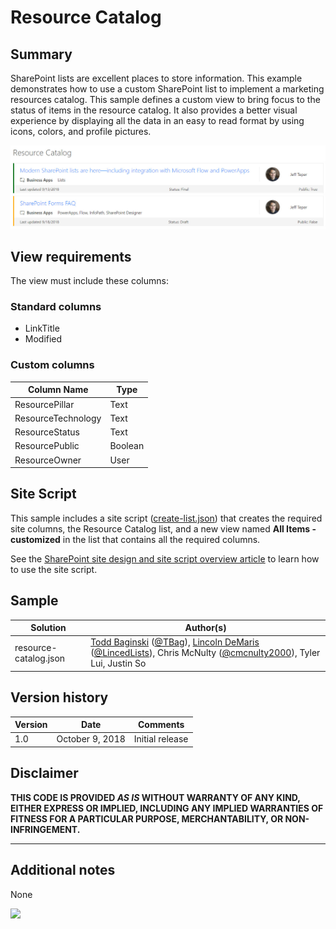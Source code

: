 # Resource Catalog

## Summary

SharePoint lists are excellent places to store information. This example demonstrates how to use a custom SharePoint list to implement a marketing resources catalog. This sample defines a custom view to bring focus to the status of items in the resource catalog. It also provides a better visual experience by displaying all the data in an easy to read format by using icons, colors, and profile pictures.

![screenshot of the sample](./assets/screenshot.png)

## View requirements

The view must include these columns:

### Standard columns

- LinkTitle
- Modified

### Custom columns

Column Name|Type
-----------|----
ResourcePillar | Text
ResourceTechnology | Text
ResourceStatus | Text
ResourcePublic | Boolean
ResourceOwner | User

## Site Script

This sample includes a site script ([create-list.json](./provisioning/create-list.json)) that creates the required site columns, the Resource Catalog list, and a new view named **All Items - customized** in the list that contains all the required columns.

See the [SharePoint site design and site script overview article](https://docs.microsoft.com/en-us/sharepoint/dev/declarative-customization/site-design-overview) to learn how to use the site script.


## Sample

Solution|Author(s)
--------|---------
resource-catalog.json | [Todd Baginski](https://github.com/TBag) ([@TBag](https://twitter.com/tbag)), [Lincoln DeMaris](https://github.com/ldemaris) ([@LincedLists](https://twitter.com/LincedLists)), Chris McNulty ([@cmcnulty2000](https://twitter.com/cmcnulty2000)), Tyler Lui, Justin So

## Version history

Version|Date|Comments
-------|----|--------
1.0|October 9, 2018|Initial release

## Disclaimer

**THIS CODE IS PROVIDED *AS IS* WITHOUT WARRANTY OF ANY KIND, EITHER EXPRESS OR IMPLIED, INCLUDING ANY IMPLIED WARRANTIES OF FITNESS FOR A PARTICULAR PURPOSE, MERCHANTABILITY, OR NON-INFRINGEMENT.**

---

## Additional notes
None

<img src="https://pnptelemetry.azurewebsites.net/list-formatting/view-samples/resource-catalog" />
